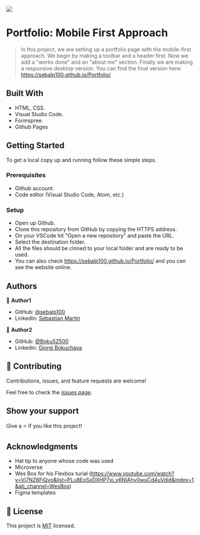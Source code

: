 ![](https://img.shields.io/badge/Microverse-blueviolet)

# Portfolio: Mobile First Approach

> In this project, we are setting up a portfolio page with the mobile-first approach. We begin by making a toolbar and a header first. Now we add a "works done" and an "about me" section.
> Finally we are making a responsive desktop version.
> You can find the final version here: https://sebalp100.github.io/Portfolio/

## Built With

- HTML, CSS.
- Visual Studio Code.
- Formspree.
- Github Pages

## Getting Started

To get a local copy up and running follow these simple steps.

### Prerequisites

- Github account.
- Code editor (Visual Studio Code, Atom, etc.)

### Setup

- Open up Github.
- Clone this repository from GitHub by copying the HTTPS address.
- On your VSCode hit "Open a new repository" and paste the URL.
- Select the destination folder.
- All the files should be cloned to your local folder and are ready to be used.
- You can also check https://sebalp100.github.io/Portfolio/ and you can see the website online. 

## Authors

👤 **Author1**

- GitHub: [@sebalp100](https://github.com/sebalp100)
- LinkedIn: [Sebastian Martin](https://www.linkedin.com/in/sebastian-martin-956b2724a/)

👤 **Author2**

- GitHub: [@Boku52500](https://github.com/Boku52500)
- Linkedin: [Giorgi Bokuchava](https://www.linkedin.com/in/giorgi-bokuchava-430252240/)

## 🤝 Contributing

Contributions, issues, and feature requests are welcome!

Feel free to check the [issues page](../../issues/).

## Show your support

Give a ⭐️ if you like this project!

## Acknowledgments

- Hat tip to anyone whose code was used
- Microverse
- Wes Bos for his Flexbox turial (https://www.youtube.com/watch?v=Vj7NZ6FiQvo&list=PLu8EoSxDXHP7xj_y6NIAhy0wuCd4uVdid&index=1&ab_channel=WesBos)
- Figma templates

## 📝 License

This project is [MIT](./LICENSE) licensed.
